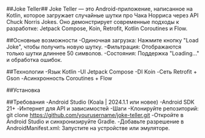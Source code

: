 ##Joke Teller##
Joke Teller — это Android-приложение, написанное на Kotlin, которое загружает случайные шутки про Чака Норриса через API Chuck Norris Jokes. Оно демонстрирует современные подходы к разработке: Jetpack Compose, Koin, Retrofit, Kotlin Coroutines и Flow.

##Основные возможности
-Одиночная загрузка: Нажмите кнопку "Load Joke", чтобы получить новую шутку.
-Фильтрация: Отображаются только шутки длиннее 50 символов.
-Состояния: Поддержка "Loading..." и обработка ошибок.

##Технологии
-Язык	Kotlin
-UI	Jetpack Compose
-DI	Koin
-Сеть	Retrofit + Gson
-Асинхронность	Coroutines + Flow

##Установка

##Требования
-Android Studio (Koala | 2024.1.1 или новее)
-Android SDK 21+
-Интернет для API и зависимостей
-Шаги
-Клонируйте репозиторий: git clone https://github.com/yourusername/joke-teller.git
-Откройте в Android Studio и синхронизируйте Gradle.
-Добавьте разрешение в AndroidManifest.xml:<uses-permission android:name="android.permission.INTERNET" />
Запустите на устройстве или эмуляторе.